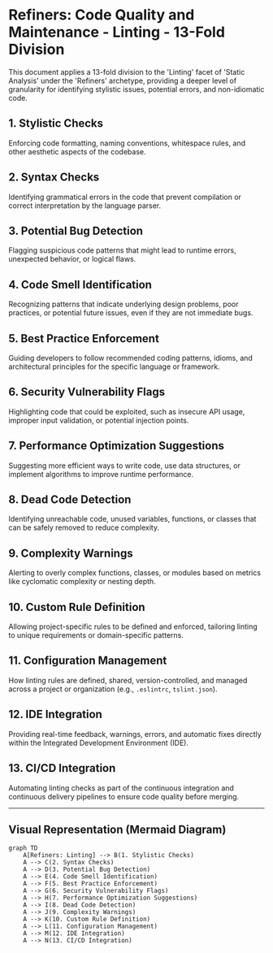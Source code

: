 # Refiners: Code Quality and Maintenance - Linting - 13-Fold Division

This document applies a 13-fold division to the 'Linting' facet of 'Static Analysis' under the 'Refiners' archetype, providing a deeper level of granularity for identifying stylistic issues, potential errors, and non-idiomatic code.

## 1. Stylistic Checks

Enforcing code formatting, naming conventions, whitespace rules, and other aesthetic aspects of the codebase.

## 2. Syntax Checks

Identifying grammatical errors in the code that prevent compilation or correct interpretation by the language parser.

## 3. Potential Bug Detection

Flagging suspicious code patterns that might lead to runtime errors, unexpected behavior, or logical flaws.

## 4. Code Smell Identification

Recognizing patterns that indicate underlying design problems, poor practices, or potential future issues, even if they are not immediate bugs.

## 5. Best Practice Enforcement

Guiding developers to follow recommended coding patterns, idioms, and architectural principles for the specific language or framework.

## 6. Security Vulnerability Flags

Highlighting code that could be exploited, such as insecure API usage, improper input validation, or potential injection points.

## 7. Performance Optimization Suggestions

Suggesting more efficient ways to write code, use data structures, or implement algorithms to improve runtime performance.

## 8. Dead Code Detection

Identifying unreachable code, unused variables, functions, or classes that can be safely removed to reduce complexity.

## 9. Complexity Warnings

Alerting to overly complex functions, classes, or modules based on metrics like cyclomatic complexity or nesting depth.

## 10. Custom Rule Definition

Allowing project-specific rules to be defined and enforced, tailoring linting to unique requirements or domain-specific patterns.

## 11. Configuration Management

How linting rules are defined, shared, version-controlled, and managed across a project or organization (e.g., `.eslintrc`, `tslint.json`).

## 12. IDE Integration

Providing real-time feedback, warnings, errors, and automatic fixes directly within the Integrated Development Environment (IDE).

## 13. CI/CD Integration

Automating linting checks as part of the continuous integration and continuous delivery pipelines to ensure code quality before merging.

---

## Visual Representation (Mermaid Diagram)

```mermaid
graph TD
    A[Refiners: Linting] --> B(1. Stylistic Checks)
    A --> C(2. Syntax Checks)
    A --> D(3. Potential Bug Detection)
    A --> E(4. Code Smell Identification)
    A --> F(5. Best Practice Enforcement)
    A --> G(6. Security Vulnerability Flags)
    A --> H(7. Performance Optimization Suggestions)
    A --> I(8. Dead Code Detection)
    A --> J(9. Complexity Warnings)
    A --> K(10. Custom Rule Definition)
    A --> L(11. Configuration Management)
    A --> M(12. IDE Integration)
    A --> N(13. CI/CD Integration)
```

